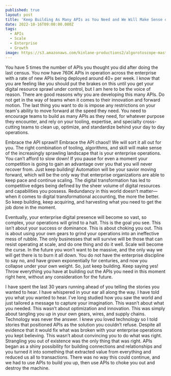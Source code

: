 ```yaml
---
published: true
layout: post
title: 'Keep Building As Many APIs as You Need and We Will Make Sense of It'
date: 2022-10-16T09:00:00.000Z
tags:
  - APIs
  - Scale
  - Enterprise
  - Growth
image: https://s3.amazonaws.com/kinlane-productions2/algorotoscope-master/christianity-christianity-under-construction-copper-circuit.jpg
---
```

You have 5 times the number of APIs you thought you did after doing the last census. You now have 760K APIs in operation across the enterprise with a rate of new APIs being deployed around 40+ per week. I know that you are feeling like you should put the brakes on this until you get your digital resource sprawl under control, but I am here to be the voice of reason. There are good reasons why you are developing this many APIs. Do not get in the way of teams when it comes to their innovation and forward motion. The last thing you want to do is impose any restrictions on your team's ability to move forward at the speed they need. You need to encourage teams to build as many APIs as they need, for whatever purpose they encounter, and rely on your tooling, expertise, and specialty cross-cutting teams to clean up, optimize, and standardize behind your day to day operations.

Embrace the API sprawl!! Embrace the API chaos!! We will sort it all out for you. The right combination of tooling, algorithms, and skill will make sense of the increasingly sprawling landscape that is your enterprise operations. You can’t afford to slow down! If you pause for even a moment your competition is going to gain an advantage over you that you will never recover from. Just keep building!  Automation will be your savior moving forward, which will be the only way that enterprise organizations are able to keep pace and continue scaling. The digital transformation has led to competitive edges being defined by the sheer volume of digital resources and capabilities you possess. Redundancy in this world doesn’t matter—when it comes to digital transformational accounting, the more the better. So keep building, keep acquiring, and harvesting what you need to get the job done in the moment.

Eventually, your enterprise digital presence will become so vast, so complex, your operations will grind to a halt. This is the goal you see. This isn’t about your success or dominance. This is about choking you out. This is about using your own gears to grind your operations into an ineffective mess of rubble. The only businesses that will survive will be those that can resist operating at scale, and do one thing and do it well. Scale will become the curse. In the future you won’t want to be massive, and the only way we will get there is to burn it all down. You do not have the enterprise discipline to say no, and have grown exponentially for centuries, and now you collapse under your own weight. So, just keep building. Keep saying yes! Throw everything you have at building out the APIs you need in this moment right here, without any consideration for the future. 

I have spent the last 30 years running ahead of you telling the stories you wanted to hear. I have whispered in your ear all along the way. I have told you what you wanted to hear. I’ve long studied how you saw the world and just tailored a message to capture your imagination. This wasn’t about what you needed. This wasn’t about optimization and innovation. This was simply about tangling you up in your own gears, wires, and supply chains. Technology was never the answer. I knew you loved technology so I told stories that positioned APIs as the solution you couldn’t refuse. Despite all evidence that it would fix what was broken with your enterprise operations you kept believing. This wasn’t about convincing you to do what was right. Strangling you out of existence was the only thing that was right. APIs began as a shiny possibility for building connections and relationships and you turned it into something that extracted value from everything and reduced us all to transactions. There was no way this could continue, and we had to use APIs to build you up, then use APIs to choke you out and destroy the machine.


